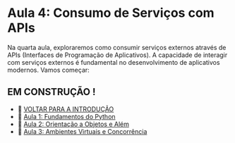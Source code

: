 
# Aula 4: Consumo de Serviços com APIs 

Na quarta aula, exploraremos como consumir serviços externos através de APIs (Interfaces de Programação de Aplicativos). A capacidade de interagir com serviços externos é fundamental no desenvolvimento de aplicativos modernos. Vamos começar:

## EM CONSTRUÇÃO ! 

- :link: [VOLTAR PARA A INTRODUÇÃO](../README.md)
- :link: [Aula 1: Fundamentos do Python](../Aula_1/_Aula_1.md)
- :link: [Aula 2: Orientação a Objetos e Além](../Aula_2/_Aula_2.md)
- :link: [Aula 3: Ambientes Virtuais e Concorrência](../Aula_3/_Aula_3.md) 